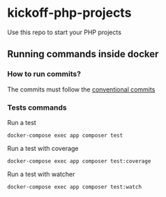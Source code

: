 # kickoff-php-projects
Use this repo to start your PHP projects

## Running commands inside docker

### How to run commits?
The commits must follow the [conventional commits](https://www.conventionalcommits.org/en/v1.0.0/)

### Tests commands
Run a test
```shell  
docker-compose exec app composer test
```

Run a test with coverage
```shell 
docker-compose exec app composer test:coverage
```

Run a test with watcher
```shell 
docker-compose exec app composer test:watch
```
